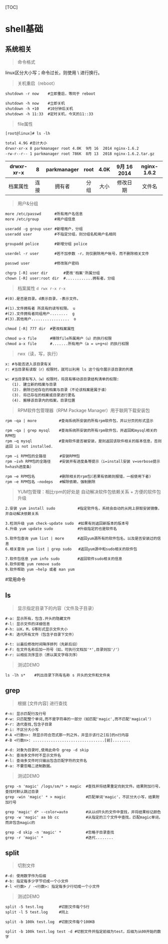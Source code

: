 [TOC]



# shell基础

## 系统相关

> 命令格式

linux区分大小写；命令过长，则使用 \ 进行换行。

> 关机重启（reboot）

```shell
shutdown -r now    #立即重启，等同于 reboot

shutdown -h now    #立即关机
shutdown -h +10    #10分钟后关机
shutdown -h 11:33  #定时关机，今天的11::33
```

> file属性

```shell
[root@linux]# ls -lh

total 4.9G #总计大小
drwxr-xr-x 8 parkmanager root 4.0K  9月 16  2014 nginx-1.6.2
-rw-r--r-- 1 parkmanager root 786K  8月 13  2018 nginx-1.6.2.tar.gz
```

| drwxr-xr-x |  8   | parkmanager | root | 4.0K | 9月 16  2014 | nginx-1.6.2 |
| :--------: | :--: | :---------: | :--: | :--: | :----------: | :---------: |
|  档案属性  | 连接 |   拥有者    | 分组 | 大小 |   修改日期   |   文件名    |

> 用户&分组

```shell
more /etc/passwd      #所有用户名信息
more /etc/group       #用户组信息

useradd -g group user #新增用户，分组
useradd user          #不指定分组，则分组名和用户名相同

groupadd police       #新增分组 police

userdel -r user       #若不加参数 -r，则仅删除用户帐号，而不删除相关文件

passwd user           #修改账户密码

chgrp [-R] user dir       #更改'档案'所属分组
chown [-R] user:root dir  #............拥有者，分组
```

> 档案属性 `d rwx r-x r-x`

```shell
#(0).是否是目录。d表示目录，-表示文件。

#(1).文件拥有者 所具有的读写权限。 u
#(2).文件拥有者同组用户........  g
#(3).其他用户.................  o

chmod [-R] 777 dir  #更改档案属性

chmod u-x file      #移除file所属用户（u）的执行权限
chmod a-x file      #.......所有用户（a = u+g+o）的执行权限
```
> rwx（读，写，执行）

```shell
x: #与能否进入该目录有关
r: #当目录有读取（r）权限时，就可以利用 ls 这个指令展示该目录的列表

w: #当目录有写入（w）权限时，将具有移动该目录结构清单的权限:
   (1). 建立新的档案与目录
   (2). 删除已经存在的档案与目录（不论该档案是属于谁）
   (3). 将已存在的档案或目录进行更名
   (4). 搬移该目录内的档案，目录位置
```

> RPM软件包管理器（RPM Package Manager）用于联网下载安装包

```shell
rpm –qa | more          #查询系统所安装的所有rpm软件包，并以分页的形式显示

rpm –qa | grep mysql    #查询系统所安装的所有rpm软件包，并返回和mysql相关的RPM包
rpm –q mysql            #查询软件是否被安装，是则返回该软件相关的版本信息，否则返回 is not installed.

rpm –i RPM包的全路径      #安装RPM包
rpm –ivh RPM包的全路径    #安装并有进度条等提示（i=install安装 v=verbose提示 h=hash进度条）

rpm –e RPM包名           #删除相关的rpm包(若果有依赖则报错，一般使用下者)
rpm –e RPM包名 –nodeps   #解除依赖，强制删除
```
> YUM包管理：相比rpm的好处是 自动解决软件包依赖关系 + 方便的软件包升级

```shell
2.安装 yum install sudo          #指定软件名，系统会自动的从网上获取安装镜像，并自动解决依赖关系

3.检测升级 yum check-update sudo  #如果有则返回新版本的版本号
4.升级 yum update sudo           #升级指定的也是软件名

5.软件包查询 yum list | more      #返回yum源所有的软件包名，以及是否安装过的信息
6.相关查询 yum list | grep sudo   #返回yum源中和sudo相关的软件包

7.软件包信息 yum info sudo        #返回软件sudo相关的信息
8.软件卸载 yum remove sudo
9.软件帮助 yum –help 或者 man yum
```




#常用命令

## ls

> 显示指定目录下的内容（文件及子目录）

```shell
#-a: 显示所有，包含.开头的隐藏文件
#-l: 显示文件的详细信息
#-h: 以K，M，G等形式显示文件大小
#-R: 迭代所有文件（包含子目录下文件）

#-t: 以最后修改时间降序排列（先新后旧）
#-F: 在文件名称后加一符号（如，可执行文档加'*',目录则加'/'）
#-r: 以相反次序显示（原以英文字母次序）
```
> 测试DEMO

```shell
ls -lh s*    #列出目录下所有名称 s 开头的文件和文件夹
```

## grep

> 根据 [文件内容] 进行查找

```shell
#-n: 显示匹配行及行号
#-w: 只匹配整个单词,而不是字符串的一部分（如匹配'magic',而不匹配'magical'）
#-r: 迭代查找,包含子目录
#-i: 不区分大小写
#-A <行数n>: 除显示符合范式那一列之外，并显示该行之[后]的n行内容
#-B <行数n>: ................................[前]........

#-d: 对象为目录时,使用此命令 grep -d skip
#-h: 查询多文件时不显示文件名
#-l: 查询多文件时只输出包含匹配字符的文件名
#-a: 不要忽略二进制数据。
```
> 测试DEMO

```shell
grep -n 'magic' /logs/sm/* > magic  #查找并将结果重定向到文件。结果附加行号，查找时默认跳过目录
grep -win 'magic' * > magic         #匹配单词'magic'，不区分大小写，结果附加行号

grep 'magic' d* --color=auto        #从以d开头的文件中查找，并将结果标记颜色
grep -w 'magic' aa bb cc            #从指定的三个文件中查找，匹配magic单词，而非包含magic的

grep -d skip -n 'magic' *           #忽略子目录查找
grep -r 'magic' *                   #迭代........
```
## split

> 切割文件

```shell
#-d: 使用数字作为后缀
#-b: 指定每多少字节切成一个小文件
#-l <行数> / -<行数>: 指定每多少行切成一个小文件
```
> 测试DEMO

```shell
split -5 test.log       #切割文件每个5行
split -l 5 test.log     #同上

split -b 100k test.log  #切割文件每个100KB

split -b 100k test.log test -d #切割文件并指定前缀为test，后缀为从00开始的数字
```




